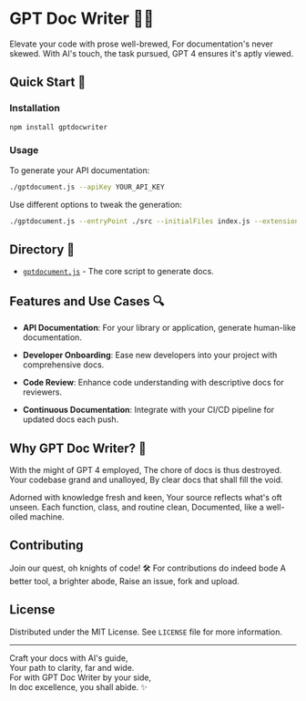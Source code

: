 # GPT Doc Writer 📄✨

Elevate your code with prose well-brewed,
For documentation's never skewed.
With AI's touch, the task pursued,
GPT 4 ensures it's aptly viewed.

## Quick Start 🚀

### Installation

```bash
npm install gptdocwriter
```

### Usage

To generate your API documentation:

```bash
./gptdocument.js --apiKey YOUR_API_KEY
```

Use different options to tweak the generation:

```bash
./gptdocument.js --entryPoint ./src --initialFiles index.js --extensions .js,.ts --excluded dist,node_modules
```

## Directory 📁

- [`gptdocument.js`](.\gptdocument.js) - The core script to generate docs.

## Features and Use Cases 🔍

- **API Documentation**: For your library or application, generate human-like documentation.

- **Developer Onboarding**: Ease new developers into your project with comprehensive docs.

- **Code Review**: Enhance code understanding with descriptive docs for reviewers.

- **Continuous Documentation**: Integrate with your CI/CD pipeline for updated docs each push.

## Why GPT Doc Writer? 🤔

With the might of GPT 4 employed,
The chore of docs is thus destroyed.
Your codebase grand and unalloyed,
By clear docs that shall fill the void.

Adorned with knowledge fresh and keen,
Your source reflects what's oft unseen.
Each function, class, and routine clean,
Documented, like a well-oiled machine.

## Contributing

Join our quest, oh knights of code! 🛠️
For contributions do indeed bode
A better tool, a brighter abode,
Raise an issue, fork and upload.

## License

Distributed under the MIT License. See `LICENSE` file for more information.

---

Craft your docs with AI's guide,  
Your path to clarity, far and wide.  
For with GPT Doc Writer by your side,  
In doc excellence, you shall abide. ✨